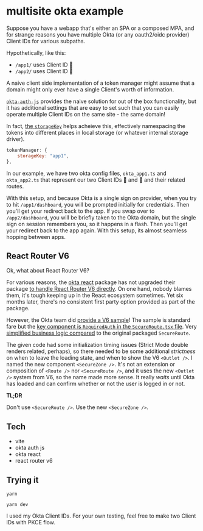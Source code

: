 # multisite okta example

Suppose you have a webapp that's either an SPA or a composed MPA, and for strange reasons you have multiple Okta (or any oauth2/oidc provider) Client IDs for various subpaths.

Hypothetically, like this:

* `/app1/` uses Client ID 🦋
* `/app2/` uses Client ID 🦌

A naive client side implementation of a token manager might assume that a domain might only ever have a single Client's worth of information.

[`okta-auth-js`](https://github.com/okta/okta-auth-js) provides the naive solution for out of the box functionality, but it has additional settings that are easy to set such that you can easily operate multiple Client IDs on the same site - the same domain!

In fact, [the `storageKey`](https://github.com/okta/okta-auth-js#storagekey) helps acheieve this, effectively namespacing the tokens into different places in local storage (or whatever internal storage driver).

```js
tokenManager: {
    storageKey: "app1",
},
```

In our example, we have two okta config files, `okta_app1.ts` and `okta_app2.ts` that represent our two Client IDs 🦋 and 🦌 and their related routes.

With this setup, and because Okta is a single sign on provider, when you try to hit `/app1/dashboard`, you will be prompted initially for credentials. Then you'll get your redirect back to the app. If you swap over to `/app2/dashboard`, you will be briefly taken to the Okta domain, but the single sign on session remembers you, so it happens in a flash. Then you'll get your redirect back to the app again. With this setup, its almost seamless hopping between apps.

## React Router V6

Ok, what about React Router V6?

For various reasons, the [okta react](https://github.com/okta/okta-react/issues?q=react+router+v6+) package has not upgraded their package [to handle React Router V6 directly](https://remix.run/blog/react-router-v6). On one hand, nobody blames them, it's tough keeping up in the React ecosystem sometimes. Yet six months later, there's no consistent first party option provided as part of the package.

However, the Okta team did [provide a V6 sample](https://github.com/okta/okta-react/tree/master/samples/routing/react-router-dom-v6)! The sample is standard fare but the [key component is `RequiredAuth` in the `SecureRoute.tsx` file](https://github.com/okta/okta-react/blob/master/samples/routing/react-router-dom-v6/src/components/SecureRoute.tsx). Very [simplified business logic compared](https://github.com/okta/okta-react/blob/master/src/SecureRoute.tsx) to the original packaged `SecureRoute`.

The given code had some initialization timing issues (Strict Mode double renders related, perhaps), so there needed to be some additional _strictness_ on when to leave the loading state, and when to show the V6 `<Outlet />`. I named the new component `<SecureZone />`. It's not an extension or composition of `<Route />` nor `<SecureRoute />`, and it uses the new `<Outlet />` system from V6, so the name made more sense. It really _waits_ until Okta has loaded and can confirm whether or not the user is logged in or not. 

**TL;DR**

Don't use `<SecureRoute />`. Use the new `<SecureZone />`.

## Tech

* vite
* okta auth js
* okta react
* react router v6

## Trying it

```
yarn

yarn dev
```

I used my Okta Client IDs. For your own testing, feel free to make two Client IDs with PKCE flow.